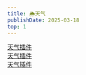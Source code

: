 ```yaml
---
title: 🌦️天气
publishDate: 2025-03-18
top: 1
---
```


<div id="ww_6b1d854ea06d5" v='1.3' loc='auto' a='{"t":"horizontal","lang":"zh","sl_lpl":1,"ids":[],"font":"Arial","sl_ics":"one_a","sl_sot":"celsius","cl_bkg":"#CDDC39","cl_font":"#000000","cl_cloud":"#000000","cl_persp":"#000000","cl_sun":"#000000","cl_moon":"#000000","cl_thund":"#000000"}'><a href="https://weatherwidget.org/zh/" id="ww_6b1d854ea06d5_u" target="_blank">天气插件</a></div><script async src="https://app3.weatherwidget.org/js/?id=ww_6b1d854ea06d5"></script>

<div id="ww_ad98039f65596" v='1.3' loc='auto' a='{"t":"responsive","lang":"zh","sl_lpl":1,"ids":[],"font":"Arial","sl_ics":"one_a","sl_sot":"celsius","cl_bkg":"#689F38","cl_font":"#FFFFFF","cl_cloud":"#FFFFFF","cl_persp":"#FFFFFF","cl_sun":"#FFC107","cl_moon":"#FFC107","cl_thund":"#FF5722","cl_odd":"#0000000a"}'><a href="https://weatherwidget.org/zh/" id="ww_ad98039f65596_u" target="_blank">天气插件</a></div><script async src="https://app3.weatherwidget.org/js/?id=ww_ad98039f65596"></script>

<div id="ww_a3f5e249cfce8" v='1.3' loc='auto' a='{"t":"ticker","lang":"zh","sl_lpl":1,"ids":[],"font":"Arial","sl_ics":"one_a","sl_sot":"celsius","cl_bkg":"#FDD835","cl_font":"#000000","cl_cloud":"#000000","cl_persp":"#000000","cl_sun":"#000000","cl_moon":"#000000","cl_thund":"#000000"}'><a href="https://weatherwidget.org/zh/" id="ww_a3f5e249cfce8_u" target="_blank">天气插件</a></div><script async src="https://app3.weatherwidget.org/js/?id=ww_a3f5e249cfce8"></script>
